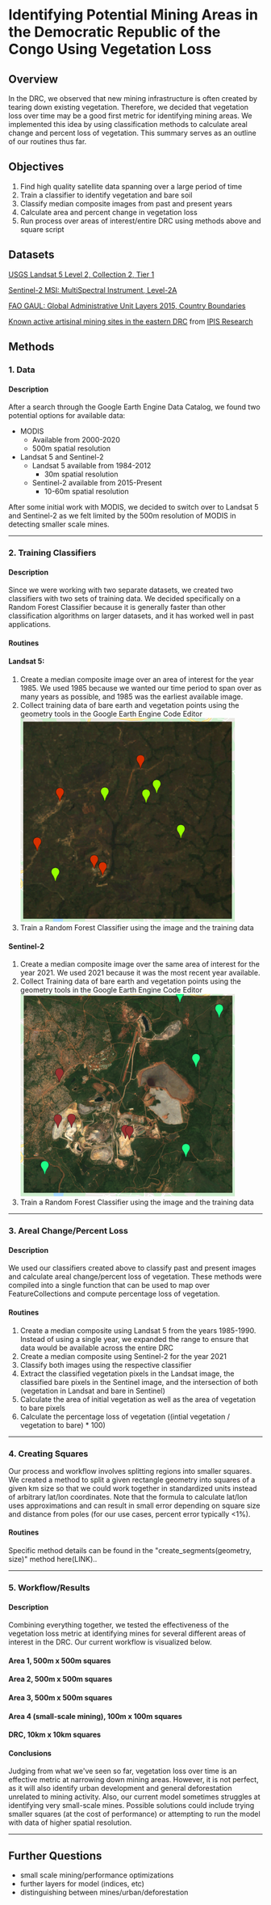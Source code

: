 # Identifying Potential Mining Areas in the Democratic Republic of the Congo Using Vegetation Loss

## Overview

In the DRC, we observed that new mining infrastructure is often created by tearing down existing vegetation. Therefore, we decided that vegetation loss over time may be a good first metric for identifying mining areas. We implemented this idea by using classification methods to calculate areal change and percent loss of vegetation. This summary serves as an outline of our routines thus far.

## Objectives

1. Find high quality satellite data spanning over a large period of time
2. Train a classifier to identify vegetation and bare soil
3. Classify median composite images from past and present years
4. Calculate area and percent change in vegetation loss
5. Run process over areas of interest/entire DRC using methods above and square script

## Datasets

[USGS Landsat 5 Level 2, Collection 2, Tier 1](https://developers.google.com/earth-engine/datasets/catalog/LANDSAT_LT05_C02_T1_L2?hl=en)

[Sentinel-2 MSI: MultiSpectral Instrument, Level-2A](https://developers.google.com/earth-engine/datasets/catalog/COPERNICUS_S2_SR#description)

[FAO GAUL: Global Administrative Unit Layers 2015, Country Boundaries](https://developers.google.com/earth-engine/datasets/catalog/FAO_GAUL_2015_level0?hl=en)

[Known active artisinal mining sites in the eastern DRC](http://geo.ipisresearch.be/geoserver/web/wicket/bookmarkable/org.geoserver.web.demo.MapPreviewPage?0)  from [IPIS Research](https://ipisresearch.be/home/maps-data/open-data/)

## Methods

### 1. Data

#### Description

After a search through the Google Earth Engine Data Catalog, we found two potential options for available data:

+ MODIS
	+ Available from 2000-2020
	+ 500m spatial resolution
+ Landsat 5 and Sentinel-2
	+ Landsat 5 available from 1984-2012
		+ 30m spatial resolution
	+ Sentinel-2 available from 2015-Present
	 	+ 10-60m spatial resolution

After some initial work with MODIS, we decided to switch over to Landsat 5 and Sentinel-2 as we felt limited by the 500m resolution of MODIS in detecting smaller scale mines.

<hr>

### 2. Training Classifiers

#### Description

Since we were working with two separate datasets, we created two classifiers with two sets of training data. We decided specifically on a Random Forest Classifier because it is generally faster than other classification algorithms on larger datasets, and it has worked well in past applications.

#### Routines

#### Landsat 5:

1. Create a median composite image over an area of interest for the year 1985. We used 1985 because we wanted our time period to span over as many years as possible, and 1985 was the earliest available image.
2. Collect training data of bare earth and vegetation points using the geometry tools in the Google Earth Engine Code Editor
![](https://github.com/CordulaRobinson/GEE/blob/main/raymondeah/congo/decision_tree/images/ls_training.PNG)
4. Train a Random Forest Classifier using the image and the training data

#### Sentinel-2

1. Create a median composite image over the same area of interest for the year 2021. We used 2021 because it was the most recent year available.
2. Collect Training data of bare earth and vegetation points using the geometry tools in the Google Earth Engine Code Editor
![](https://github.com/CordulaRobinson/GEE/blob/main/raymondeah/congo/decision_tree/images/s2_training.PNG)
4. Train a Random Forest Classifier using the image and the training data

<hr>

### 3. Areal Change/Percent Loss

#### Description

We used our classifiers created above to classify past and present images and calculate areal change/percent loss of vegetation. These methods were compiled into a single function that can be used to map over FeatureCollections and compute percentage loss of vegetation.

#### Routines

1. Create a median composite using Landsat 5 from the years 1985-1990. Instead of using a single year, we expanded the range to ensure that data would be available across the entire DRC
2. Create a median composite using Sentinel-2 for the year 2021
3. Classify both images using the  respective classifier
4. Extract the classified vegetation pixels in the Landsat image, the classified bare pixels in the Sentinel image, and the intersection of both (vegetation in Landsat and bare in Sentinel)
5. Calculate the area of initial vegetation as well as the area of vegetation to bare pixels
6. Calculate the percentage loss of vegetation ((intial vegetation / vegetation to bare) * 100)

<hr>

### 4. Creating Squares

Our process and workflow involves splitting regions into smaller squares. We created a method to split a given rectangle geometry into squares of a given km size so that we could work together in standardized units instead of arbitrary lat/lon coordinates. Note that the formula to calculate lat/lon uses approximations and can result in small error depending on square size and distance from poles (for our use cases, percent error typically <1%).

#### Routines

Specific method details can be found in the "create_segments(geometry, size)" method here(LINK)..

<hr>

### 5. Workflow/Results

#### Description

Combining everything together, we tested the effectiveness of the vegetation loss metric at identifying mines for several different areas of interest in the DRC. Our current workflow is visualized below.

#### Area 1, 500m x 500m squares

#### Area 2, 500m x 500m squares

#### Area 3, 500m x 500m squares

#### Area 4 (small-scale mining), 100m x 100m squares

#### DRC, 10km x 10km squares

#### Conclusions

Judging from what we've seen so far, vegetation loss over time is an effective metric at narrowing down mining areas. However, it is not perfect, as it will also identify urban development and general deforestation unrelated to mining activity. Also, our current model sometimes struggles at identifying very small-scale mines. Possible solutions could include trying smaller squares (at the cost of performance) or attempting to run the model with data of higher spatial resolution.

<hr>

## Further Questions

- small scale mining/performance optimizations
- further layers for model (indices, etc)
- distinguishing between mines/urban/deforestation


